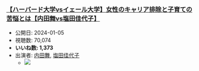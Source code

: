 ### [【ハーバード大学vsイェール大学】女性のキャリア排除と子育ての苦悩とは【内田舞vs塩田佳代子】](https://www.youtube.com/watch?v=h7RxDMEWBKk)
-   公開日: 2024-01-05
-   視聴数: 70,074
-   **いいね数: 1,373**
-   出演者: [内田舞](/rehacq_fan/people/内田舞 "wikilink"), [塩田佳代子](/rehacq_fan/people/塩田佳代子 "wikilink")
    - [![](https://img.youtube.com/vi/h7RxDMEWBKk/hqdefault.jpg)](https://www.youtube.com/watch?v=h7RxDMEWBKk)
